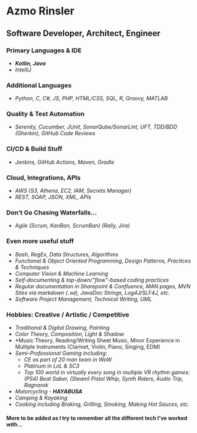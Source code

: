 # Azmo Rinsler

## Software Developer, Architect, Engineer

### Primary Languages & IDE

- ***Kotlin, Java***
- *IntelliJ*


### Additional Languages

- *Python, C, C#, JS, PHP, HTML/CSS, SQL, R, Groovy, MATLAB*


### Quality & Test Automation

- *Serenity, Cucumber, JUnit, SonarQube/SonarLint, UFT, TDD/BDD (Gherkin), GitHub Code Reviews*


### CI/CD & Build Stuff

- *Jenkins, GitHub Actions, Maven, Gradle*


### Cloud, Integrations, APIs

- *AWS (S3, Athena, EC2, IAM, Secrets Manager)*
- *REST, SOAP, JSON, XML, APIs*


### Don't Go Chasing Waterfalls...

- *Agile (Scrum, KanBan, ScrumBan) (Rally, Jira)*


### Even more useful stuff

- *Bash, RegEx, Data Structures, Algorithms*
- *Functional & Object Oriented Programming, Design Patterns, Practices & Techniques*
- *Computer Vision & Machine Learning*
- *Self-documenting & top-down/"flow"-based coding practices*
- *Regular documentation in Sharepoint & Confluence, MAN pages, MVN Sites via markdown (`.md`), JavaDoc Strings, Log4J/SLF4J, etc.*
- *Software Project Management, Technical Writing, UML*


### Hobbies: Creative / Artistic / Competitive

- *Traditional & Digital Drawing, Painting*
- *Color Theory, Composition, Light & Shadow*
- *Music Theory, Reading/Writing Sheet Music, Minor Experience in Multiple Instruments (Clarinet, Violin, Piano, Singing, EDM)
- *Semi-Professional Gaming including:*
  - *CE as part of 20 man team in WoW*
  - *Platinum in LoL & SC3*
  - *Top 100 world in virtually every song in multiple VR rhythm games: (PS4) Beat Saber, (Steam) Pistol Whip, Synth Riders, Audio Trip, Ragnarok*
- *Motorcycling - **HAYABUSA***
- *Camping & Kayaking*
- *Cooking including Braking, Grilling, Smoking, Making Hot Sauces, etc.*


#### More to be added as I try to remember all the different tech I've worked with...
